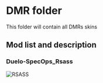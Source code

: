 # DMR folder
This folder will contain all DMRs skins

## Mod list and description


### Duelo-SpecOps_Rsass
![RSASS](https://i.imgur.com/InZ0nfe.jpg)